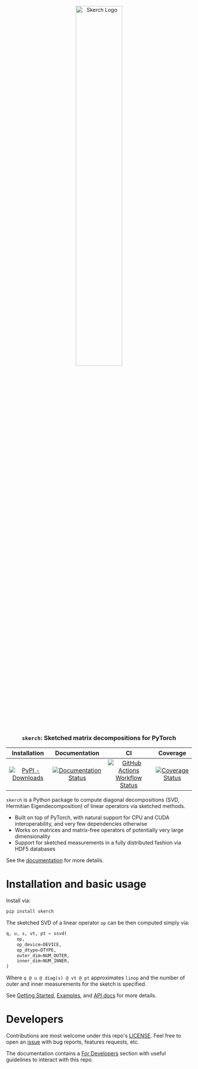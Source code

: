 <p align="center">
  <img alt="Skerch Logo" src="docs/materials/assets/skerch_horizontal.svg" width="50%">
</p>

<h3 align="center">
<code>skerch</code>: Sketched matrix decompositions for PyTorch
</h3>


<div align="center">

|                                                                 Installation                                                                 |                                                                             Documentation                                                                             |                                                                                                  CI                                                                                                  |                                                                                    Coverage                                                                                    |
|:--------------------------------------------------------------------------------------------------------------------------------------------:|:---------------------------------------------------------------------------------------------------------------------------------------------------------------------:|:----------------------------------------------------------------------------------------------------------------------------------------------------------------------------------------------------:|:------------------------------------------------------------------------------------------------------------------------------------------------------------------------------:|
| [![PyPI - Downloads](https://img.shields.io/pypi/dm/skerch?style=flat&label=skerch)](https://pypi.org/project/skerch/) | [![Documentation Status](https://readthedocs.org/projects/pytorchsketchysvd/badge/?version=latest)](https://pytorchsketchysvd.readthedocs.io/en/latest/?badge=latest) | [![GitHub Actions Workflow Status](https://img.shields.io/github/actions/workflow/status/andres-fr/PyTorchSketchySVD/ci.yaml)](https://github.com/andres-fr/PyTorchSketchySVD/actions) | [![Coverage Status](https://coveralls.io/repos/github/andres-fr/PyTorchSketchySVD/badge.svg?branch=main)](https://coveralls.io/github/andres-fr/PyTorchSketchySVD?branch=main) |

</div>


`skerch` is a Python package to compute diagonal decompositions (SVD, Hermitian Eigendecomposition) of linear operators via sketched methods.

* Built on top of PyTorch, with natural support for CPU and CUDA interoperability, and very few dependencies otherwise
* Works on matrices and matrix-free operators of potentially very large dimensionality
* Support for sketched measurements in a fully distributed fashion via HDF5 databases


See the [documentation](https://pytorchsketchysvd.readthedocs.io/en/latest/index.html) for more details.


# Installation and basic usage

Install via:

```bash
pip install skerch
```

The sketched SVD of a linear operator `op` can be then computed simply via:


```python
q, u, s, vt, pt = ssvd(
    op,
    op_device=DEVICE,
    op_dtype=DTYPE,
    outer_dim=NUM_OUTER,
    inner_dim=NUM_INNER,
)
```

Where `q @ u @ diag(s) @ vt @ pt` approximates `linop` and the number of outer and inner measurements for the sketch is specified.

See [Getting Started](https://pytorchsketchysvd.readthedocs.io/en/latest/getting_started.html), [Examples](https://pytorchsketchysvd.readthedocs.io/en/latest/examples/index.html), and [API docs](https://pytorchsketchysvd.readthedocs.io/en/latest/skerch.html) for more details.

# Developers

Contributions are most welcome under this repo's [LICENSE](LICENSE).
Feel free to open an [issue](https://github.com/andres-fr/PyTorchSketchySVD/issues) with bug reports, features requests, etc.

The documentation contains a [For Developers](https://pytorchsketchysvd.readthedocs.io/en/latest/for_developers.html) section with useful guidelines to interact with this repo.
